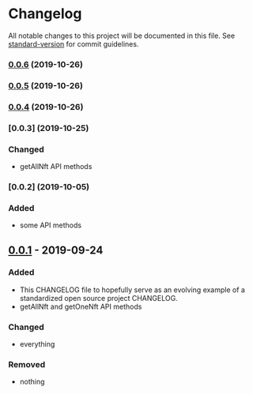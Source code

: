 # Changelog

All notable changes to this project will be documented in this file. See [standard-version](https://github.com/conventional-changelog/standard-version) for commit guidelines.

### [0.0.6](https://github.com/dgamingfoundation/dgaming-market-sdk/compare/v0.0.5...v0.0.6) (2019-10-26)



### [0.0.5](https://github.com/dgamingfoundation/dgaming-market-sdk/compare/v0.0.4...v0.0.5) (2019-10-26)



### [0.0.4](https://github.com/dgamingfoundation/dgaming-market-sdk/compare/v0.0.3...v0.0.4) (2019-10-26)



### [0.0.3] (2019-10-25)

### Changed

- getAllNft API methods

### [0.0.2] (2019-10-05)

### Added

- some API methods


## [0.0.1] - 2019-09-24

### Added

- This CHANGELOG file to hopefully serve as an evolving example of a
  standardized open source project CHANGELOG.
- getAllNft and getOneNft API methods

### Changed

- everything

### Removed

- nothing

[unreleased]: https://github.com/dgamingfoundation/dgmain-market-sdk/compare/v1.0.0...HEAD
[0.0.1]: https://github.com/dgamingfoundation/dgmain-market-sdk/releases/tag/v0.0.1

